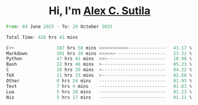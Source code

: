 <h1 align="center">Hi, I'm <a href="https://github.com/alexsutila" target="blank">Alex C. Sutila</a></h1>

<!--START_SECTION:waka-->

```rust
From: 04 June 2025 - To: 29 October 2025

Total Time: 426 hrs 41 mins

C++                187 hrs 50 mins >>>>>>>>>>>--------------   43.17 %
Markdown           101 hrs 28 mins >>>>>>-------------------   23.32 %
Python             47 hrs 41 mins  >>>----------------------   10.96 %
Bash               22 hrs 46 mins  >------------------------   05.23 %
C                  18 hrs 20 mins  >------------------------   04.22 %
TeX                11 hrs 33 mins  >------------------------   02.66 %
Other              8 hrs 24 mins   -------------------------   01.93 %
Text               7 hrs 4 mins    -------------------------   01.63 %
Lua                5 hrs 20 mins   -------------------------   01.23 %
Nix                5 hrs 17 mins   -------------------------   01.21 %
```

<!--END_SECTION:waka-->
